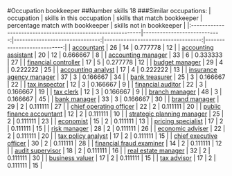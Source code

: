 #Occupation bookkeeper
##Number skills 18
###Similar occupations:
| occupation                                                  |   skills in this occupation |   skills that match bookkeeper |   percentage match with bookkeeper |   skills not in bookkeeper |
|:------------------------------------------------------------|----------------------------:|-------------------------------:|-----------------------------------:|---------------------------:|
| [accountant](accountant.md)                                 |                          26 |                             14 |                           0.777778 |                         12 |
| [accounting assistant](accounting_assistant.md)             |                          20 |                             12 |                           0.666667 |                          8 |
| [accounting manager](accounting_manager.md)                 |                          33 |                              6 |                           0.333333 |                         27 |
| [financial controller](financial_controller.md)             |                          17 |                              5 |                           0.277778 |                         12 |
| [budget manager](budget_manager.md)                         |                          29 |                              4 |                           0.222222 |                         25 |
| [accounting analyst](accounting_analyst.md)                 |                          17 |                              4 |                           0.222222 |                         13 |
| [insurance agency manager](insurance_agency_manager.md)     |                          37 |                              3 |                           0.166667 |                         34 |
| [bank treasurer](bank_treasurer.md)                         |                          25 |                              3 |                           0.166667 |                         22 |
| [tax inspector](tax_inspector.md)                           |                          12 |                              3 |                           0.166667 |                          9 |
| [financial auditor](financial_auditor.md)                   |                          22 |                              3 |                           0.166667 |                         19 |
| [tax clerk](tax_clerk.md)                                   |                          12 |                              3 |                           0.166667 |                          9 |
| [branch manager](branch_manager.md)                         |                          48 |                              3 |                           0.166667 |                         45 |
| [bank manager](bank_manager.md)                             |                          33 |                              3 |                           0.166667 |                         30 |
| [brand manager](brand_manager.md)                           |                          29 |                              2 |                           0.111111 |                         27 |
| [chief operating officer](chief_operating_officer.md)       |                          22 |                              2 |                           0.111111 |                         20 |
| [public finance accountant](public_finance_accountant.md)   |                          12 |                              2 |                           0.111111 |                         10 |
| [strategic planning manager](strategic_planning_manager.md) |                          25 |                              2 |                           0.111111 |                         23 |
| [economist](economist.md)                                   |                          15 |                              2 |                           0.111111 |                         13 |
| [pricing specialist](pricing_specialist.md)                 |                          17 |                              2 |                           0.111111 |                         15 |
| [risk manager](risk_manager.md)                             |                          28 |                              2 |                           0.111111 |                         26 |
| [economic adviser](economic_adviser.md)                     |                          22 |                              2 |                           0.111111 |                         20 |
| [tax policy analyst](tax_policy_analyst.md)                 |                          17 |                              2 |                           0.111111 |                         15 |
| [chief executive officer](chief_executive_officer.md)       |                          30 |                              2 |                           0.111111 |                         28 |
| [financial fraud examiner](financial_fraud_examiner.md)     |                          14 |                              2 |                           0.111111 |                         12 |
| [audit supervisor](audit_supervisor.md)                     |                          18 |                              2 |                           0.111111 |                         16 |
| [real estate manager](real_estate_manager.md)               |                          32 |                              2 |                           0.111111 |                         30 |
| [business valuer](business_valuer.md)                       |                          17 |                              2 |                           0.111111 |                         15 |
| [tax advisor](tax_advisor.md)                               |                          17 |                              2 |                           0.111111 |                         15 |
